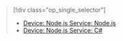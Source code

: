 > [!div class="op_single_selector"]
>- [Device: Node.js Service: Node.js](../articles/iot-hub/iot-hub-node-node-firmware-update.md)
>- [Device: Node.js Service: C#](../articles/iot-hub/iot-hub-csharp-node-firmware-update.md)